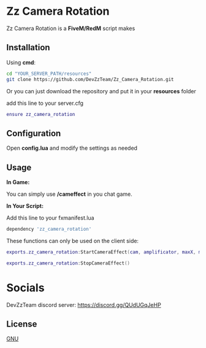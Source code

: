 # Zz Camera Rotation

Zz Camera Rotation is a **FiveM/RedM** script makes

## Installation

Using **cmd**:
```bash
cd "YOUR_SERVER_PATH/resources"
git clone https://github.com/DevZzTeam/Zz_Camera_Rotation.git
```
Or you can just download the repository and put it in your **resources** folder

add this line to your server.cfg
```lua
ensure zz_camera_rotation
```

## Configuration
Open **config.lua** and modify the settings as needed

## Usage
**In Game:**

You can simply use **/cameffect** in you chat game.

**In Your Script:**

Add this line to your fxmanifest.lua
```lua
dependency 'zz_camera_rotation'
```

These functions can only be used on the client side:
```lua
exports.zz_camera_rotation:StartCameraEffect(cam, amplificator, maxX, maxY, showCursor, disableAllControl, exceptControls)

exports.zz_camera_rotation:StopCameraEffect()
```

# Socials
DevZzTeam discord server: https://discord.gg/QUdUGqJeHP

## License

[GNU](https://choosealicense.com/licenses/gpl-3.0/)
